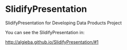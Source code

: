 # SlidifyPresentation
SlidifyPresentation for Developing Data Products Project

You can see the SlidifyPresentation in:

http://algieba.github.io/SlidifyPresentation/#1
